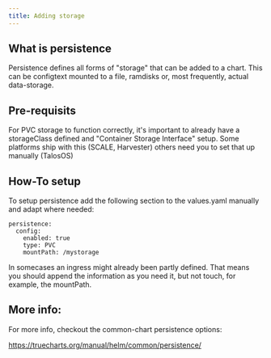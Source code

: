 ```yaml
---
title: Adding storage
---
```


## What is persistence

Persistence defines all forms of "storage" that can be added to a chart.
This can be configtext mounted to a file, ramdisks or, most frequently, actual data-storage.

## Pre-requisits

For PVC storage to function correctly, it's important to already have a storageClass defined and "Container Storage Interface" setup.
Some platforms ship with this (SCALE, Harvester) others need you to set that up manually (TalosOS)

## How-To setup

To setup persistence add the following section to the values.yaml manually and adapt where needed:

```
persistence:
  config:
    enabled: true
    type: PVC
	mountPath: /mystorage
```


In somecases an ingress might already been partly defined.
That means you should append the information as you need it, but not touch, for example, the mountPath.


## More info:

For more info, checkout the common-chart persistence options:

https://truecharts.org/manual/helm/common/persistence/

